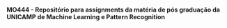 #### MO444 - Repositório para assignments da matéria de pós graduação da UNICAMP de Machine Learning e Pattern Recognition
